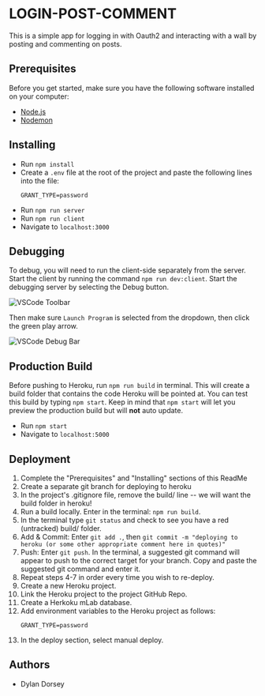 # LOGIN-POST-COMMENT

This is a simple app for logging in with Oauth2 and interacting with a wall by posting and commenting on posts.

## Prerequisites

Before you get started, make sure you have the following software installed on your computer:

- [Node.js](https://nodejs.org/en/)
- [Nodemon](https://nodemon.io/)

## Installing

* Run `npm install`
* Create a `.env` file at the root of the project and paste the following lines into the file:
    ```
    GRANT_TYPE=password
    ```
* Run `npm run server`
* Run `npm run client`
* Navigate to `localhost:3000`

## Debugging

To debug, you will need to run the client-side separately from the server. Start the client by running the command `npm run dev:client`. Start the debugging server by selecting the Debug button.

![VSCode Toolbar](documentation/images/vscode-toolbar.png)

Then make sure `Launch Program` is selected from the dropdown, then click the green play arrow.

![VSCode Debug Bar](documentation/images/vscode-debug-bar.png)

## Production Build

Before pushing to Heroku, run `npm run build` in terminal. This will create a build folder that contains the code Heroku will be pointed at. You can test this build by typing `npm start`. Keep in mind that `npm start` will let you preview the production build but will **not** auto update.

* Run `npm start`
* Navigate to `localhost:5000`

## Deployment

1. Complete the "Prerequisites" and "Installing" sections of this ReadMe
2. Create a separate git branch for deploying to heroku 
3. In the project's .gitignore file, remove the build/ line -- we will want the build folder in heroku!
4. Run a build locally. Enter in the terminal: `npm run build`.
5. In the terminal type `git status` and check to see you have a red (untracked) build/ folder. 
6. Add & Commit:
Enter `git add .`, then `git commit -m "deploying to heroku (or some other appropriate comment here in quotes)"`
7. Push:
Enter `git push`.
In the terminal, a suggested git command will appear to push to the correct target for your branch.
Copy and paste the suggested git command and enter it.
8. Repeat steps 4-7 in order every time you wish to re-deploy.
9. Create a new Heroku project.
10. Link the Heroku project to the project GitHub Repo.
11. Create a Herkoku mLab database.
12. Add environment variables to the Heroku project as follows:
    ```
    GRANT_TYPE=password
    ```
13. In the deploy section, select manual deploy.

## Authors

* Dylan Dorsey